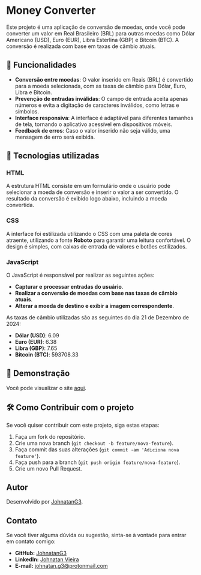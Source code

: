 # Money Converter

Este projeto é uma aplicação de conversão de moedas, onde você pode converter um valor em Real Brasileiro (BRL) para outras moedas como Dólar Americano (USD), Euro (EUR), Libra Esterlina (GBP) e Bitcoin (BTC). A conversão é realizada com base em taxas de câmbio atuais.

## 🌟 Funcionalidades

- **Conversão entre moedas**: O valor inserido em Reais (BRL) é convertido para a moeda selecionada, com as taxas de câmbio para Dólar, Euro, Libra e Bitcoin.
- **Prevenção de entradas inválidas**: O campo de entrada aceita apenas números e evita a digitação de caracteres inválidos, como letras e símbolos.
- **Interface responsiva**: A interface é adaptável para diferentes tamanhos de tela, tornando o aplicativo acessível em dispositivos móveis.
- **Feedback de erros**: Caso o valor inserido não seja válido, uma mensagem de erro será exibida.

## 🚀 Tecnologias utilizadas

### HTML
A estrutura HTML consiste em um formulário onde o usuário pode selecionar a moeda de conversão e inserir o valor a ser convertido. O resultado da conversão é exibido logo abaixo, incluindo a moeda convertida.

### CSS
A interface foi estilizada utilizando o CSS com uma paleta de cores atraente, utilizando a fonte **Roboto** para garantir uma leitura confortável. O design é simples, com caixas de entrada de valores e botões estilizados.

### JavaScript
O JavaScript é responsável por realizar as seguintes ações:
- **Capturar e processar entradas do usuário**.
- **Realizar a conversão de moedas com base nas taxas de câmbio atuais**.
- **Alterar a moeda de destino e exibir a imagem correspondente**.

As taxas de câmbio utilizadas são as seguintes do dia 21 de Dezembro de 2024:
- **Dólar (USD)**: 6.09
- **Euro (EUR)**: 6.38
- **Libra (GBP)**: 7.65
- **Bitcoin (BTC)**: 593708.33

## 📸 Demonstração 

Você pode visualizar o site [aqui](https://johnatang3.github.io/conversor-moedas/).

## 🛠️ Como Contribuir com o projeto

Se você quiser contribuir com este projeto, siga estas etapas:

1. Faça um fork do repositório.
2. Crie uma nova branch (`git checkout -b feature/nova-feature`).
3. Faça commit das suas alterações (`git commit -am 'Adiciona nova feature'`).
4. Faça push para a branch (`git push origin feature/nova-feature`).
5. Crie um novo Pull Request.

## Autor

Desenvolvido por [JohnatanG3](https://github.com/JohnatanG3).

## Contato

Se você tiver alguma dúvida ou sugestão, sinta-se à vontade para entrar em contato comigo:

- **GitHub:** [JohnatanG3](https://github.com/JohnatanG3)
- **LinkedIn:** [Johnatan Vieira](https://www.linkedin.com/in/johnatan-vieira-a602542aa/)
- **E-mail:** johnatan.g3@protonmail.com
